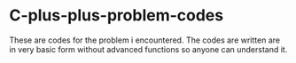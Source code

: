 # C-plus-plus-problem-codes
These are codes for the problem i encountered. The codes are written are in very basic form without advanced functions so anyone 
can understand it. 
